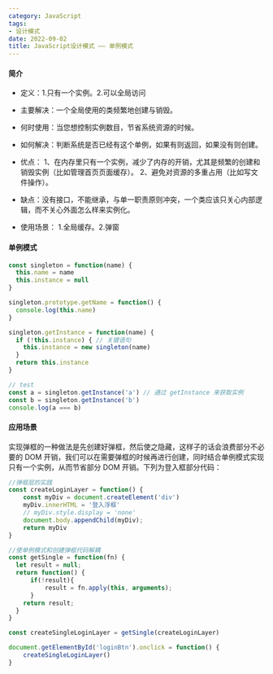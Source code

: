 ```yaml
---
category: JavaScript
tags:
- 设计模式
date: 2022-09-02
title: JavaScript设计模式 —— 单例模式
---
```

#### 简介
* 定义：1.只有一个实例。2.可以全局访问

* 主要解决：一个全局使用的类频繁地创建与销毁。

* 何时使用：当您想控制实例数目，节省系统资源的时候。

* 如何解决：判断系统是否已经有这个单例，如果有则返回，如果没有则创建。

* 优点： 1、在内存里只有一个实例，减少了内存的开销，尤其是频繁的创建和销毁实例（比如管理首页页面缓存）。 2、避免对资源的多重占用（比如写文件操作）。

* 缺点：没有接口，不能继承，与单一职责原则冲突，一个类应该只关心内部逻辑，而不关心外面怎么样来实例化。

* 使用场景： 1.全局缓存。2.弹窗

#### 单例模式
```js
const singleton = function(name) {
  this.name = name
  this.instance = null
}

singleton.prototype.getName = function() {
  console.log(this.name)
}

singleton.getInstance = function(name) {
  if (!this.instance) { // 关键语句
    this.instance = new singleton(name)
  }
  return this.instance
}

// test
const a = singleton.getInstance('a') // 通过 getInstance 来获取实例
const b = singleton.getInstance('b')
console.log(a === b)
```
#### 应用场景
实现弹框的一种做法是先创建好弹框，然后使之隐藏，这样子的话会浪费部分不必要的 DOM 开销，我们可以在需要弹框的时候再进行创建，同时结合单例模式实现只有一个实例，从而节省部分 DOM 开销。下列为登入框部分代码：
```js
//弹框层的实践
const createLoginLayer = function() {
    const myDiv = document.createElement('div')
    myDiv.innerHTML = '登入浮框'
    // myDiv.style.display = 'none'
    document.body.appendChild(myDiv);
    return myDiv
}

//使单例模式和创建弹框代码解耦
const getSingle = function(fn) {
  let result = null;
  return function() {
      if(!result){
          result = fn.apply(this, arguments);
      }
    return result;
  }
}

const createSingleLoginLayer = getSingle(createLoginLayer)

document.getElementById('loginBtn').onclick = function() {
    createSingleLoginLayer()
}
```
